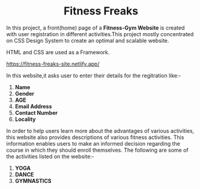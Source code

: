 <h1 align="center"> <strong> Fitness Freaks </strong> </h1>

In this project, a front(home) page of a **Fitness-Gym Website** is created with user registration in different activities.This project mostly concentrated on CSS Design System
to create an optimal and scalable website.

HTML and CSS  are used as a Framework.

https://fitness-freaks-site.netlify.app/

In this website,it asks user to enter their details for the regitration like:-
1. **Name** 
2. **Gender** 
3. **AGE**
4. **Email Address**
5. **Contact Number**
6. **Locality**

In order to help users learn more about the advantages of various activities, this website also provides descriptions of various fitness activities. This information enables users to make an informed decision regarding the course in which they should enroll themselves.
The following are some of the activities listed on the website:-
1. **YOGA** 
2. **DANCE** 
3. **GYMNASTICS**
